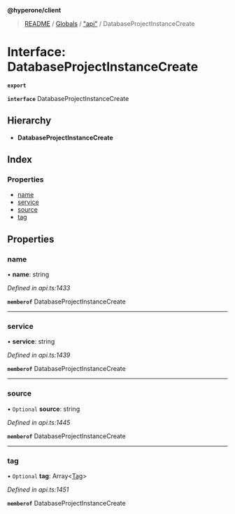 **@hyperone/client**

> [README](../README.md) / [Globals](../globals.md) / ["api"](../modules/_api_.md) / DatabaseProjectInstanceCreate

# Interface: DatabaseProjectInstanceCreate

**`export`** 

**`interface`** DatabaseProjectInstanceCreate

## Hierarchy

* **DatabaseProjectInstanceCreate**

## Index

### Properties

* [name](_api_.databaseprojectinstancecreate.md#name)
* [service](_api_.databaseprojectinstancecreate.md#service)
* [source](_api_.databaseprojectinstancecreate.md#source)
* [tag](_api_.databaseprojectinstancecreate.md#tag)

## Properties

### name

•  **name**: string

*Defined in api.ts:1433*

**`memberof`** DatabaseProjectInstanceCreate

___

### service

•  **service**: string

*Defined in api.ts:1439*

**`memberof`** DatabaseProjectInstanceCreate

___

### source

• `Optional` **source**: string

*Defined in api.ts:1445*

**`memberof`** DatabaseProjectInstanceCreate

___

### tag

• `Optional` **tag**: Array\<[Tag](_api_.tag.md)>

*Defined in api.ts:1451*

**`memberof`** DatabaseProjectInstanceCreate
